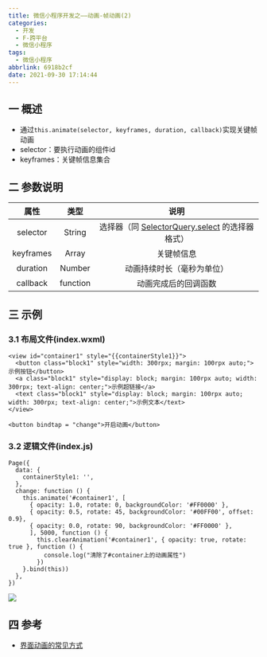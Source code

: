 ```yaml
---
title: 微信小程序开发之——动画-帧动画(2)
categories:
  - 开发
  - F-跨平台
  - 微信小程序
tags:
  - 微信小程序
abbrlink: 6918b2cf
date: 2021-09-30 17:14:44
---
```

## 一 概述

* 通过`this.animate(selector, keyframes, duration, callback)`实现关键帧动画
* selector：要执行动画的组件id
* keyframes：关键帧信息集合

<!--more-->

## 二 参数说明

|   属性    |   类型   |                             说明                             |
| :-------: | :------: | :----------------------------------------------------------: |
| selector  |  String  | 选择器（同 [SelectorQuery.select](https://developers.weixin.qq.com/miniprogram/dev/api/wxml/SelectorQuery.select.html) 的选择器格式） |
| keyframes |  Array   |                          关键帧信息                          |
| duration  |  Number  |                  动画持续时长（毫秒为单位）                  |
| callback  | function |                     动画完成后的回调函数                     |

## 三 示例

### 3.1 布局文件(index.wxml)

```
<view id="container1" style="{{containerStyle1}}">
  <button class="block1" style="width: 300rpx; margin: 100rpx auto;">示例按钮</button>
  <a class="block1" style="display: block; margin: 100rpx auto; width: 300rpx; text-align: center;">示例超链接</a>
  <text class="block1" style="display: block; margin: 100rpx auto; width: 300rpx; text-align: center;">示例文本</text>
</view>

<button bindtap = "change">开启动画</button>
```

### 3.2 逻辑文件(index.js)

```
Page({
  data: {
    containerStyle1: '',
  },
  change: function () {
    this.animate('#container1', [
      { opacity: 1.0, rotate: 0, backgroundColor: '#FF0000' },
      { opacity: 0.5, rotate: 45, backgroundColor: '#00FF00', offset: 0.9},
      { opacity: 0.0, rotate: 90, backgroundColor: '#FF0000' },
      ], 5000, function () {
        this.clearAnimation('#container1', { opacity: true, rotate: true }, function () {
          console.log("清除了#container上的动画属性")
        })
    }.bind(this))
  },
})
```

![][1]

## 四 参考

* [界面动画的常见方式](https://developers.weixin.qq.com/miniprogram/dev/framework/view/animation.html)


[1]:https://cdn.jsdelivr.net/gh/PGzxc/CDN/blog-wechat/wechat-animate-keyframes.gif